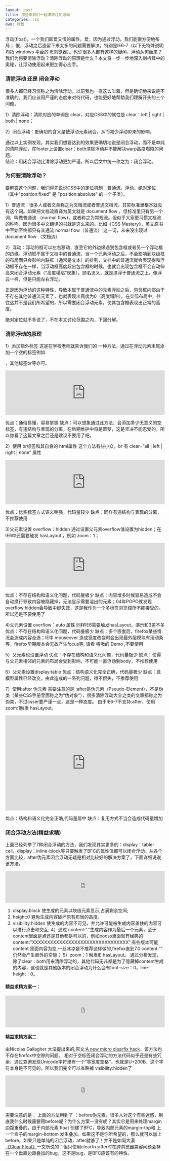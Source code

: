```yaml
---
layout: post
title: 那些年我们一起清除过的浮动
categories: css
own: 转载
---
```

浮动(float)，一个我们即爱又恨的属性。爱，因为通过浮动，我们能很方便地布局； 恨，浮动之后遗留下来太多的问题需要解决，特别是IE6-7（以下无特殊说明均指 windows 平台的 IE浏览器）。也许很多人都有这样的疑问，浮动从何而来？我们为何要清除浮动？清除浮动的原理是什么？本文将一步一步地深入剖析其中的奥秘，让浮动使用起来更加得心应手。

### 清除浮动 还是 闭合浮动

很多人都已经习惯称之为清除浮动，以前我也一直这么叫着，但是确切地来说是不准确的。我们应该用严谨的态度来对待代码，也能更好地帮助我们理解开头的三个问题。

1）清除浮动：清除对应的单词是 clear，对应CSS中的属性是 clear：left | right | both | none；

2）闭合浮动：更确切的含义是使浮动元素闭合，从而减少浮动带来的影响。

通过以上实例发现，其实我们想要达到的效果更确切地说是闭合浮动，而不是单纯的清除浮动，在footer上设置clear：both清除浮动并不能解决warp高度塌陷的问题。  
结论：用闭合浮动比清除浮动更加严谨，所以后文中统一称之为：闭合浮动。

### 为何要清除浮动？

要解答这个问题，我们得先说说CSS中的定位机制：普通流，浮动，绝对定位 （其中"position:fixed" 是 "position:absolute" 的一个子类）。

1）普通流：很多人或者文章称之为文档流或者普通文档流，其实标准里根本就没有这个词。如果把文档流直译为英文就是 document flow ，但标准里只有另一个词，叫做普通流 （normal flow)，或者称之为常规流。但似乎大家更习惯文档流的称呼，因为很多中文翻译的书就是这么来的。比如《CSS Mastery》，英文原书中至始至终都只有普通流 normal flow（普通流） 这一词，从来没出现过document flow （文档流）

2）浮动：浮动的框可以左右移动，直至它的外边缘遇到包含框或者另一个浮动框的边缘。浮动框不属于文档中的普通流，当一个元素浮动之后，不会影响到块级框的布局而只会影响内联框（通常是文本）的排列，文档中的普通流就会表现得和浮动框不存在一样，当浮动框高度超出包含框的时候，也就会出现包含框不会自动伸高来闭合浮动元素（“高度塌陷”现象）。顾名思义，就是漂浮于普通流之上，像浮云一样，但是只能左右浮动。

正是因为浮动的这种特性，导致本属于普通流中的元素浮动之后，包含框内部由于不存在其他普通流元素了，也就表现出高度为0（高度塌陷）。在实际布局中，往往这并不是我们所希望的，所以需要闭合浮动元素，使其包含框表现出正常的高度。

绝对定位就不多说了，不在本文讨论范围之内，下回分解。

### 清除浮动的原理

1）添加额外标签
这是在学校老师就告诉我们的 一种方法，通过在浮动元素末尾添加一个空的标签例如 <div style=”clear:both”></div>，其他标签br等亦可。

<iframe width="100%" height="140" src="http://jsfiddle.net/cuc_ygh/b5e5p3ea/6/embedded/html/" allowfullscreen="allowfullscreen" frameborder="0"></iframe>

优点：通俗易懂，容易掌握
缺点：可以想象通过此方法，会添加多少无意义的空标签，有违结构与表现的分离，在后期维护中将是噩梦，这是坚决不能忍受的，所以你看了这篇文章之后还是建议不要用了吧。

2）使用 br标签和其自身的 html属性
这个方法有些小众，br 有 clear=“all | left | right | none” 属性

<iframe width="100%" height="140" src="http://jsfiddle.net/cuc_ygh/b5e5p3ea/7/embedded/html/" allowfullscreen="allowfullscreen" frameborder="0"></iframe>

优点：比空标签方式语义稍强，代码量较少
缺点：同样有违结构与表现的分离，不推荐使用

3)父元素设置 overflow：hidden
通过设置父元素overflow值设置为hidden；在IE6中还需要触发 hasLayout ，例如 zoom：1；

<iframe width="100%" height="140" src="http://jsfiddle.net/cuc_ygh/b5e5p3ea/8/embedded/html/" allowfullscreen="allowfullscreen" frameborder="0"></iframe>

优点：不存在结构和语义化问题，代码量极少
缺点：内容增多时候容易造成不会自动换行导致内容被隐藏掉，无法显示需要溢出的元素；04年POPO就发现overflow:hidden会导致中键失效，这是我作为一个多标签浏览控所不能接受的。所以还是不要使用了

4)父元素设置 overflow：auto 属性
同样IE6需要触发hasLayout，演示和3差不多
优点：不存在结构和语义化问题，代码量极少
缺点：多个嵌套后，firefox某些情况会造成内容全选；IE中 mouseover 造成宽度改变时会出现最外层模块有滚动条等，firefox早期版本会无故产生focus等, 请看 嗷嗷的 Demo ,不要使用

5）父元素也设置浮动
优点：不存在结构和语义化问题，代码量极少
缺点：使得与父元素相邻的元素的布局会受到影响，不可能一直浮动到body，不推荐使用

6）父元素设置display:table
优点：结构语义化完全正确，代码量极少
缺点：盒模型属性已经改变，由此造成的一系列问题，得不偿失，不推荐使用

7）使用:after 伪元素
需要注意的是 :after是伪元素（Pseudo-Element），不是伪类（某些CSS手册里面称之为“伪对象”），很多清除浮动大全之类的文章都称之为伪类，不过csser要严谨一点，这是一种态度。
由于IE6-7不支持:after，使用 zoom:1触发 hasLayout。

<iframe width="100%" height="300" src="http://jsfiddle.net/cuc_ygh/b5e5p3ea/9/embedded/html/" allowfullscreen="allowfullscreen" frameborder="0"></iframe>

优点：结构和语义化完全正确,代码量居中
缺点：复用方式不当会造成代码量增加


### 闭合浮动方法(精益求精)

上面已经列举了7种闭合浮动的方法，我们发现其实更多的：display：table-cell，display：inline-block等只要触发了BFC的属性值都可以闭合浮动。从各个方面比较，after伪元素闭合浮动无疑是相对比较好的解决方案了，下面详细说说该方法。

<iframe width="100%" height="100" src="http://jsfiddle.net/cuc_ygh/b5e5p3ea/10/embedded/css/" allowfullscreen="allowfullscreen" frameborder="0"></iframe>

1) display:block 使生成的元素以块级元素显示,占满剩余空间;
2) height:0 避免生成内容破坏原有布局的高度。
3) visibility:hidden 使生成的内容不可见，并允许可能被生成内容盖住的内容可以进行点击和交互;
4）通过 content:"."生成内容作为最后一个元素，至于content里面是点还是其他都是可以的，例如oocss里面就有经典的 content:"XXXXXXXXXXXXXXXXXXXXXXXXXXXXXXXX",有些版本可能content 里面内容为空,一丝冰凉是不推荐这样做的,firefox直到7.0 content:”" 仍然会产生额外的空隙；
5）zoom：1 触发IE hasLayout。
通过分析发现，除了clear：both用来清除浮动的，其他代码无非都是为了隐藏掉content生成的内容，这也就是其他版本的闭合浮动为什么会有font-size：0，line-height：0。

#### 精益求精方案一：

<iframe width="100%" height="100" src="http://jsfiddle.net/cuc_ygh/b5e5p3ea/11/embedded/css" allowfullscreen="allowfullscreen" frameborder="0"></iframe>

#### 精益求精方案二

由Nicolas Gallagher 大湿提出来的,原文:[A new micro clearfix hack](http://nicolasgallagher.com/micro-clearfix-hack/)，该方法也不存在firefox中空隙的问题。
相对于空标签闭合浮动的方法代码似乎还是有些冗余，通过查询发现Unicode字符里有一个“零宽度空格”，也就是U+200B，这个字符本身是不可见的，所以我们完全可以省略掉 visibility:hidden了

<iframe width="100%" height="100" src="http://jsfiddle.net/cuc_ygh/b5e5p3ea/12/embedded/css" allowfullscreen="allowfullscreen" frameborder="0"></iframe>

需要注意的是：
上面的方法用到了  ：before伪元素，很多人对这个有些迷惑，到底我什么时候需要用before呢？为什么方案一没有呢？其实它是用来处理margin边距重叠的，由于内部元素 float 创建了BFC，导致内部元素的margin-top和 上一个盒子的margin-bottom 发生叠加。如果这不是你所希望的，那么就可以加上before，如果只是单纯的闭合浮动，after就够了！并不是如同大漠[《Clear Float》](http://www.w3cplus.com/css/clear-float)一文所说的：但只使用clearfix:after时在跨浏览器兼容问题会存在一个垂直边距叠加的bug，这不是bug，是BFC应该有的特性。